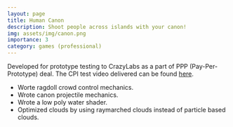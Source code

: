```yaml
---
layout: page
title: Human Canon
description: Shoot people across islands with your canon!
img: assets/img/canon.png
importance: 3
category: games (professional)
---
```


Developed for prototype testing to CrazyLabs as a part of PPP (Pay-Per-Prototype) deal. The CPI test video delivered can be found [here](https://youtu.be/XJnFSqy4siI).
* Worte ragdoll crowd control mechanics.
* Wrote canon projectile mechanics.
* Wrote a low poly water shader.
* Optimized clouds by using raymarched clouds instead of particle based clouds.
